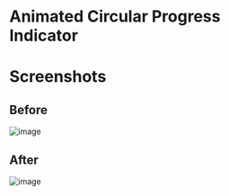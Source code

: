 # Animated Circular Progress Indicator


# Screenshots

## Before

![image](https://user-images.githubusercontent.com/72864817/171851359-e9da29b3-b3a2-4d76-ab17-b73d61f23a80.png)

## After

![image](https://user-images.githubusercontent.com/72864817/171851258-072799a0-30cf-4e83-be46-856720c9713e.png)


